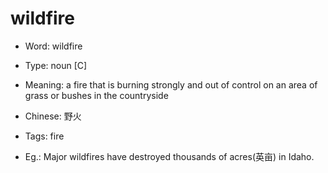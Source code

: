 # wildfire

- Word: wildfire

- Type: noun [C]
- Meaning: a fire that is burning strongly and out of control on an area of grass or bushes in the countryside
- Chinese: 野火
- Tags: fire
- Eg.: Major wildfires have destroyed thousands of acres(英亩) in Idaho.

